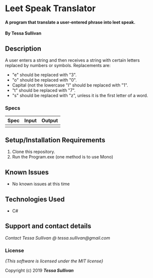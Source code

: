 # Leet Speak Translator

#### A program that translate a user-entered phrase into leet speak.

#### By **Tessa Sullivan**

## Description
A user enters a string and then receives a string with certain letters replaced by numbers or symbols.  Replacements are:
* "e" should be replaced with "3".
* "o" should be replaced with "0".
* Capital (not the lowercase "I" should be replaced with "1".
* "t" should be replaced with "7".
* "s" should be replaced with "z", unless it is the first letter of a word.



### Specs
| Spec | Input | Output |
| :-------------     | :------------- | :------------- |
|||


## Setup/Installation Requirements

1. Clone this repository.
2. Run the Program.exe (one method is to use Mono)

## Known Issues
* No known issues at this time

## Technologies Used

* C#

## Support and contact details

_Contact Tessa Sullivan @ tessa.sullivan@gmail.com_

### License

*{This software is licensed under the MIT license}*

Copyright (c) 2019 **_Tessa Sullivan_**